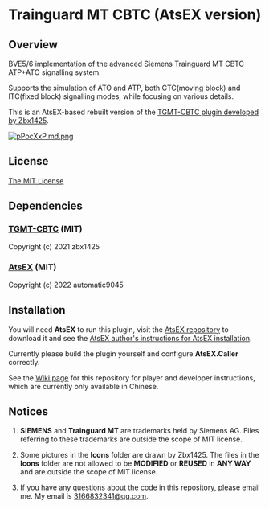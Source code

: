 # Trainguard MT CBTC (AtsEX version)

## Overview
BVE5/6 implementation of the advanced Siemens Trainguard MT CBTC ATP+ATO signalling system.  

Supports the simulation of ATO and ATP, both CTC(moving block) and ITC(fixed block) signalling modes, while focusing on various details.  

This is an AtsEX-based rebuilt version of the [TGMT-CBTC plugin developed by Zbx1425](https://github.com/zbx1425/TGMT-CBTC).  

[![pPocXxP.md.png](https://z1.ax1x.com/2023/09/22/pPocXxP.md.png)](https://imgse.com/i/pPocXxP)

## License
[The MIT License](LICENSE)

## Dependencies
### [TGMT-CBTC](https://github.com/zbx1425/TGMT-CBTC) (MIT)

Copyright (c) 2021 zbx1425

### [AtsEX](https://github.com/automatic9045/AtsEX) (MIT)

Copyright (c) 2022 automatic9045

## Installation
You will need **AtsEX** to run this plugin, visit the [AtsEX repository](https://github.com/automatic9045/AtsEX) to download it and see the [AtsEX author's instructions for AtsEX installation](https://automatic9045.github.io/contents/bve/AtsEX/).  

Currently please build the plugin yourself and configure **AtsEX.Caller** correctly.  

See the [Wiki page](https://github.com/winup-zhou/TGMT-CBTC-EX/wiki/) for this repository for player and developer instructions, which are currently only available in Chinese.

## Notices

1. **SIEMENS** and **Trainguard MT** are trademarks held by Siemens AG. Files referring to these trademarks are outside the scope of MIT license.

2. Some pictures in the **Icons** folder are drawn by Zbx1425. The files in the **Icons** folder are not allowed to be **MODIFIED** or **REUSED** in **ANY WAY** and are outside the scope of MIT license.

3. If you have any questions about the code in this repository, please email me. My email is 3166832341@qq.com.
